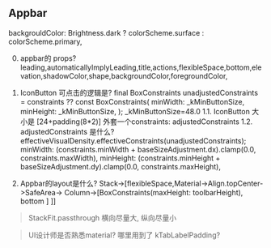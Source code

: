 ## Appbar

backgrouldColor: Brightness.dark ? colorScheme.surface : colorScheme.primary,

0. appbar的 props?
leading,automaticallyImplyLeading,title,actions,flexibleSpace,bottom,elevation,shadowColor,shape,backgroundColor,foregroundColor,

1. IconButton 可点击的逻辑是?
final BoxConstraints unadjustedConstraints = constraints ?? const BoxConstraints(
      minWidth: _kMinButtonSize,
      minHeight: _kMinButtonSize,
    );
_kMinButtonSize=48.0
1.1. IconButton 大小是 [24+padding(8*2)] 外套一个constraints: adjustedConstraints
1.2. adjustedConstraints 是什么? 
effectiveVisualDensity.effectiveConstraints(unadjustedConstraints);
minWidth: (constraints.minWidth + baseSizeAdjustment.dx).clamp(0.0, constraints.maxWidth),
      minHeight: (constraints.minHeight + baseSizeAdjustment.dy).clamp(0.0, constraints.maxHeight),


2. Appbar的layout是什么?
Stack->[flexibleSpace,Material->Align.topCenter->SafeArea->
Column->[BoxConstraints(maxHeight: toolbarHeight),
bottom
]
]]

> StackFit.passthrough 横向尽量大, 纵向尽量小

> UI设计师是否熟悉material?
> 哪里用到了 kTabLabelPadding?
